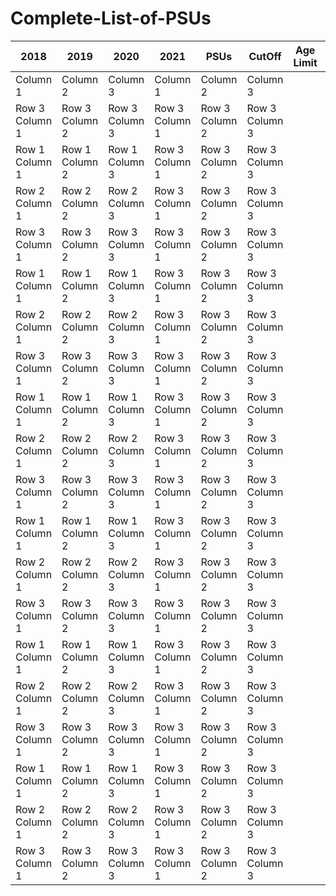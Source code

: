 # Complete-List-of-PSUs

| 2018 | 2019 | 2020 | 2021| PSUs | CutOff | Age Limit |  Start Date | End Date | Notification | Branches Allowed | Fees |
| ---- | ---- | ---- | --- | ---- | ------- | -------- | ------------| -------- | ------------ | ---------------- | ----- |
| Column 1 |  Column 2 |  Column 3 |  Column 1 |  Column 2 | Column 3 |
| Row 3 Column 1 | Row 3 Column 2 | Row 3 Column 3 | Row 3 Column 1 | Row 3 Column 2 | Row 3 Column 3 |
| Row 1 Column 1 | Row 1 Column 2 | Row 1 Column 3 | Row 3 Column 1 | Row 3 Column 2 | Row 3 Column 3 |
| Row 2 Column 1 | Row 2 Column 2 | Row 2 Column 3 | Row 3 Column 1 | Row 3 Column 2 | Row 3 Column 3 |
| Row 3 Column 1 | Row 3 Column 2 | Row 3 Column 3 | Row 3 Column 1 | Row 3 Column 2 | Row 3 Column 3 |
| Row 1 Column 1 | Row 1 Column 2 | Row 1 Column 3 | Row 3 Column 1 | Row 3 Column 2 | Row 3 Column 3 |
| Row 2 Column 1 | Row 2 Column 2 | Row 2 Column 3 | Row 3 Column 1 | Row 3 Column 2 | Row 3 Column 3 |
| Row 3 Column 1 | Row 3 Column 2 | Row 3 Column 3 | Row 3 Column 1 | Row 3 Column 2 | Row 3 Column 3 |
| Row 1 Column 1 | Row 1 Column 2 | Row 1 Column 3 | Row 3 Column 1 | Row 3 Column 2 | Row 3 Column 3 |
| Row 2 Column 1 | Row 2 Column 2 | Row 2 Column 3 | Row 3 Column 1 | Row 3 Column 2 | Row 3 Column 3 |
| Row 3 Column 1 | Row 3 Column 2 | Row 3 Column 3 | Row 3 Column 1 | Row 3 Column 2 | Row 3 Column 3 |
| Row 1 Column 1 | Row 1 Column 2 | Row 1 Column 3 | Row 3 Column 1 | Row 3 Column 2 | Row 3 Column 3 |
| Row 2 Column 1 | Row 2 Column 2 | Row 2 Column 3 | Row 3 Column 1 | Row 3 Column 2 | Row 3 Column 3 |
| Row 3 Column 1 | Row 3 Column 2 | Row 3 Column 3 | Row 3 Column 1 | Row 3 Column 2 | Row 3 Column 3 |
| Row 1 Column 1 | Row 1 Column 2 | Row 1 Column 3 | Row 3 Column 1 | Row 3 Column 2 | Row 3 Column 3 |
| Row 2 Column 1 | Row 2 Column 2 | Row 2 Column 3 | Row 3 Column 1 | Row 3 Column 2 | Row 3 Column 3 |
| Row 3 Column 1 | Row 3 Column 2 | Row 3 Column 3 | Row 3 Column 1 | Row 3 Column 2 | Row 3 Column 3 |
| Row 1 Column 1 | Row 1 Column 2 | Row 1 Column 3 | Row 3 Column 1 | Row 3 Column 2 | Row 3 Column 3 |
| Row 2 Column 1 | Row 2 Column 2 | Row 2 Column 3 | Row 3 Column 1 | Row 3 Column 2 | Row 3 Column 3 |
| Row 3 Column 1 | Row 3 Column 2 | Row 3 Column 3 | Row 3 Column 1 | Row 3 Column 2 | Row 3 Column 3 |
